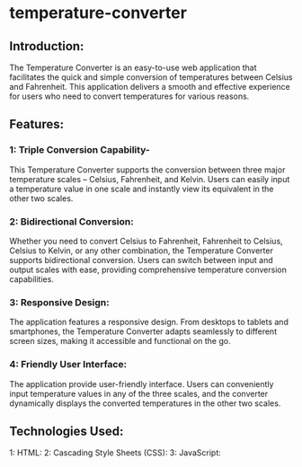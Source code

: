 # temperature-converter
## Introduction:
The Temperature Converter is an easy-to-use web application that facilitates the quick and simple conversion of temperatures between Celsius and Fahrenheit. This application delivers a smooth and effective experience for users who need to convert temperatures for various reasons.

## Features:
### 1: Triple Conversion Capability-
This Temperature Converter supports the conversion between three major temperature scales – Celsius, Fahrenheit, and Kelvin. Users can easily input a temperature value in one scale and instantly view its equivalent in the other two scales.

### 2: Bidirectional Conversion:
Whether you need to convert Celsius to Fahrenheit, Fahrenheit to Celsius, Celsius to Kelvin, or any other combination, the Temperature Converter supports bidirectional conversion. Users can switch between input and output scales with ease, providing comprehensive temperature conversion capabilities.

### 3: Responsive Design:
The application features a responsive design. From desktops to tablets and smartphones, the Temperature Converter adapts seamlessly to different screen sizes, making it accessible and functional on the go.

### 4: Friendly User Interface: 
The application provide user-friendly interface. Users can conveniently input temperature values in any of the three scales, and the converter dynamically displays the converted temperatures in the other two scales.


## Technologies Used:

1: HTML:
2: Cascading Style Sheets (CSS):
3: JavaScript:
